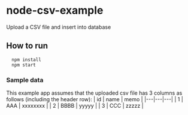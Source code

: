 # node-csv-example
Upload a CSV file and insert into database

## How to run

```
  npm install
  npm start
```

### Sample data

This example app assumes that the uploaded csv file has 3 columns as follows (including the header row):
| id | name | memo |
|---|---|---|
| 1 | AAA | xxxxxxxx  |
| 2 | BBBB | yyyyy  |
| 3 | CCC | zzzzz  |